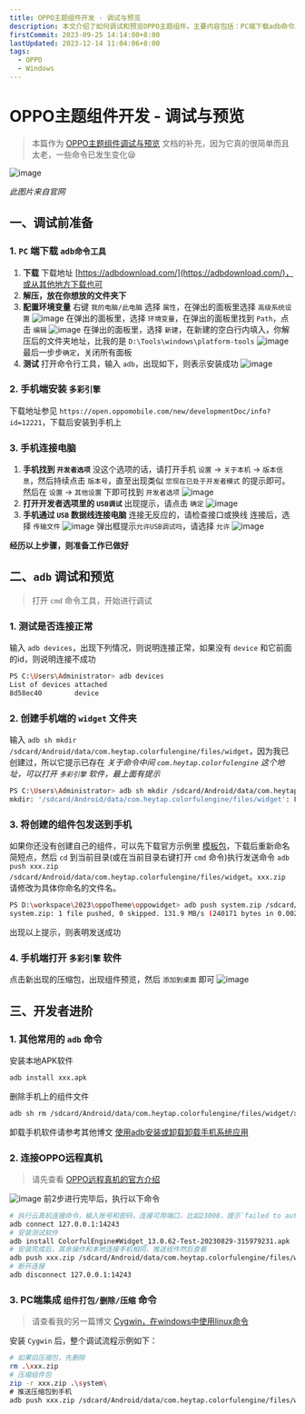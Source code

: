 ```yaml
---
title: OPPO主题组件开发 - 调试与预览
description: 本文介绍了如何调试和预览OPPO主题组件。主要内容包括：PC端下载adb命令工具并配置环境变量，手机端安装多彩引擎并连接电脑，通过adb命令测试连接、创建widget文件夹、发送组件包到手机，以及手机端预览组件。还介绍了其他常用adb命令和连接OPPO远程真机的方法
firstCommit: 2023-09-25 14:14:00+8:00
lastUpdated: 2023-12-14 11:04:06+8:00
tags:
  - OPPO
  - Windows
---
```


# OPPO主题组件开发 - 调试与预览

> 本篇作为 [OPPO主题组件调试与预览](https://open.oppomobile.com/new/developmentDoc/info?id=12221) 文档的补充，因为它真的很简单而且太老，一些命令已发生变化😪

![image](https://www.helloimg.com/i/2025/01/02/677642d50c4b7.png)

_此图片来自官网_

## 一、调试前准备

### 1. `PC` 端下载 `adb命令工具`

1. **下载**
   下载地址 [https://adbdownload.com/](https://adbdownload.com/)，或从其他地方下载也可
2. **解压，放在你想放的文件夹下**
3. **配置环境变量**
   右键 `我的电脑/此电脑` 选择 `属性`，在弹出的面板里选择 `高级系统设置`
   ![image](https://www.helloimg.com/i/2025/01/02/677642d54b705.png)
   在弹出的面板里，选择 `环境变量`，在弹出的面板里找到 `Path`，点击 `编辑`
   ![image](https://www.helloimg.com/i/2025/01/02/677642d605f7d.png)
   在弹出的面板里，选择 `新建`，在新建的空白行内填入，你解压后的文件夹地址，比我的是 `D:\Tools\windows\platform-tools`
   ![image](https://www.helloimg.com/i/2025/01/02/677642d48efcc.png)
   最后一步步`确定`，关闭所有面板
4. **测试**
   打开命令行工具，输入 `adb`，出现如下，则表示安装成功
   ![image](https://www.helloimg.com/i/2025/01/02/677642d3ab872.png)

### 2. 手机端安装 `多彩引擎`

下载地址参见 `https://open.oppomobile.com/new/developmentDoc/info?id=12221`，下载后安装到手机上

### 3. 手机连接电脑

1. **手机找到 `开发者选项`**
   没这个选项的话，请打开手机 `设置` -> `关于本机` -> `版本信息`，然后持续点击 `版本号`，直至出现类似 `您现在已处于开发者模式` 的提示即可。然后在 `设置` -> `其他设置` 下即可找到 `开发者选项`
   ![image](https://www.helloimg.com/i/2025/01/02/677642d41c849.png)
2. **打开开发者选项里的 `USB调试`**
   出现提示，请点击 `确定`
   ![image](https://www.helloimg.com/i/2025/01/02/677642d67e404.png)
3. **手机通过 `USB` 数据线连接电脑**
   连接无反应的，请检查接口或换线
   连接后，选择 `传输文件`
   ![image](https://www.helloimg.com/i/2025/01/02/677642d6d7aa6.png)
   弹出框提示`允许USB调试吗`，请选择 `允许`
   ![image](https://www.helloimg.com/i/2025/01/02/677642d74ce96.png)

**经历以上步骤，则准备工作已做好**

## 二、`adb` 调试和预览

> 打开 `cmd` 命令工具，开始进行调试

### 1. 测试是否连接正常

输入 `adb devices`，出现下列情况，则说明连接正常，如果没有 `device` 和它前面的id，则说明连接不成功

```sh
PS C:\Users\Administrator> adb devices
List of devices attached
8d58ec40        device
```

### 2. 创建手机端的 `widget` 文件夹

输入 `adb sh mkdir /sdcard/Android/data/com.heytap.colorfulengine/files/widget`，因为我已创建过，所以它提示已存在
_关于命令中间 `com.heytap.colorfulengine` 这个地址，可以打开 `多彩引擎` 软件，最上面有提示_

```sh
PS C:\Users\Administrator> adb sh mkdir /sdcard/Android/data/com.heytap.colorfulengine/files/widget
mkdir: '/sdcard/Android/data/com.heytap.colorfulengine/files/widget': File exists
```

### 3. 将创建的组件包发送到手机

如果你还没有创建自己的组件，可以先下载官方示例里 [模板包](https://open.oppomobile.com/new/developmentDoc/info?id=12225)，下载后重新命名简短点，然后 `cd` 到当前目录(或在当前目录右键打开 `cmd` 命令)执行发送命令 `adb push xxx.zip /sdcard/Android/data/com.heytap.colorfulengine/files/widget`。`xxx.zip` 请修改为具体你命名的文件名。

```sh
PS D:\workspace\2023\oppoTheme\oppowidget> adb push system.zip /sdcard/Android/data/com.heytap.colorfulengine/files/widget
system.zip: 1 file pushed, 0 skipped. 131.9 MB/s (240171 bytes in 0.002s)
```

出现以上提示，则表明发送成功

### 4. 手机端打开 `多彩引擎` 软件

点击新出现的压缩包，出现组件预览，然后 `添加到桌面` 即可
![image](https://www.helloimg.com/i/2025/01/02/677642d81bf3b.png)

## 三、开发者进阶

### 1. 其他常用的 `adb` 命令

安装本地APK软件

```sh
adb install xxx.apk
```

删除手机上的组件文件

```sh
adb sh rm /sdcard/Android/data/com.heytap.colorfulengine/files/widget/xxx.zip
```

卸载手机软件请参考其他博文 [使用adb安装或卸载卸载手机系统应用](https://zhuanlan.zhihu.com/p/598860531)

### 2. 连接OPPO远程真机

> 请先查看 [OPPO远程真机的官方介绍](https://open.oppomobile.com/new/introduction?page_name=cloudmachine)

![image](https://www.helloimg.com/i/2025/01/02/677642d7d83a7.png)
前2步进行完毕后，执行以下命令

```sh
# 执行云真机连接命令，输入账号和密码，连接可用端口，比如23008，提示`failed to authenticate to 127.0.0.1:23008`不用理会是正常的
adb connect 127.0.0.1:14243
# 安装测试软件
adb install ColorfulEngine#Widget_13.0.62-Test-20230829-315979231.apk
# 安装完成后，其余操作和本地连接手机相同，推送组件然后查看
adb push xxx.zip /sdcard/Android/data/com.heytap.colorfulengine/files/widget
# 断开连接
adb disconnect 127.0.0.1:14243
```

### 3. PC端集成 `组件打包/删除/压缩` 命令

> 请查看我的另一篇博文 [Cygwin，在windows中使用linux命令](/windows/setting/cygwin-to-linux-command.md)

安装 `Cygwin` 后，整个调试流程示例如下：

```sh
# 如果旧压缩包，先删除
rm .\xxx.zip
# 压缩组件包
zip -r xxx.zip .\system\
# 推送压缩包到手机
adb push xxx.zip /sdcard/Android/data/com.heytap.colorfulengine/files/widget
```
